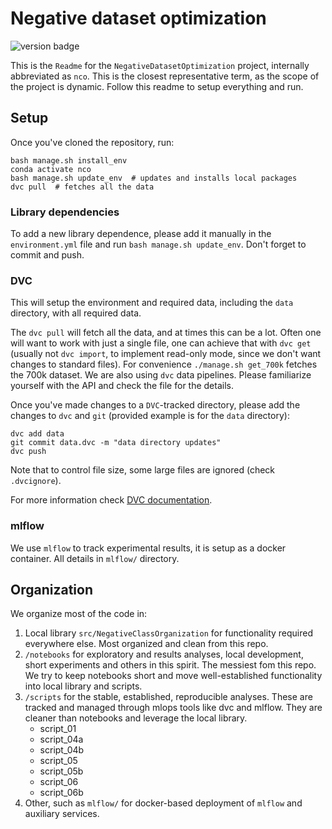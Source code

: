 # Negative dataset optimization

![version badge](https://img.shields.io/badge/version-0.1.0-green)

This is the `Readme` for the `NegativeDatasetOptimization` project, internally abbreviated as `nco`. This is the closest representative term, as the scope of the project is dynamic. Follow this readme to setup everything and run.

## Setup

Once you've cloned the repository, run:

```
bash manage.sh install_env
conda activate nco
bash manage.sh update_env  # updates and installs local packages
dvc pull  # fetches all the data
```

### Library dependencies

To add a new library dependence, please add it manually in the `environment.yml` file and run `bash manage.sh update_env`. Don't forget to commit and push.

### DVC

This will setup the environment and required data, including the `data` directory, with all required data.

The `dvc pull` will fetch all the data, and at times this can be a lot. Often one will want to work with just a single file, one can achieve that with `dvc get` (usually not `dvc import`, to implement read-only mode, since we don't want changes to standard files). For convenience `./manage.sh get_700k` fetches the 700k dataset. We are also using `dvc` data pipelines. Please familiarize yourself with the API and check the file for the details.

Once you've made changes to a `DVC`-tracked directory, please add the changes to `dvc` and `git` (provided example is for the `data` directory):

```
dvc add data
git commit data.dvc -m "data directory updates"
dvc push
```

Note that to control file size, some large files are ignored (check `.dvcignore`).

For more information check [DVC documentation](https://dvc.org/doc/start/data-management?tab=Mac-Linux).

### mlflow

We use `mlflow` to track experimental results, it is setup as a docker container. All details in `mlflow/` directory.

## Organization

We organize most of the code in:

1. Local library `src/NegativeClassOrganization` for functionality required everywhere else. Most organized and clean from this repo.
2. `/notebooks` for exploratory and results analyses, local development, short experiments and others in this spirit. The messiest fom this repo. We try to keep notebooks short and move well-established functionality into local library and scripts.
3. `/scripts` for the stable, established, reproducible analyses. These are tracked and managed through mlops tools like dvc and mlflow. They are cleaner than notebooks and leverage the local library.
    - script_01
    - script_04a
    - script_04b
    - script_05
    - script_05b
    - script_06
    - script_06b
4. Other, such as `mlflow/` for docker-based deployment of `mlflow` and auxiliary services.
